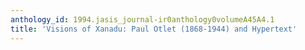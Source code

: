 ```yaml
---
anthology_id: 1994.jasis_journal-ir0anthology0volumeA45A4.1
title: 'Visions of Xanadu: Paul Otlet (1868-1944) and Hypertext'
---
```

